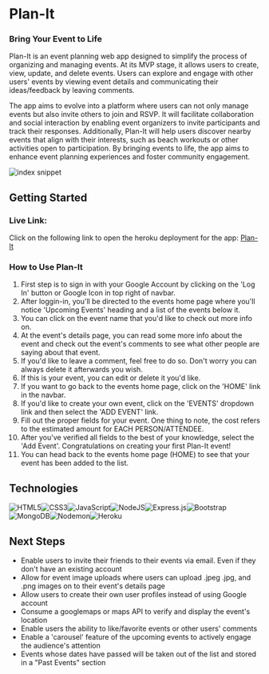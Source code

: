 # Plan-It
### Bring Your Event to Life
Plan-It is an event planning web app designed to simplify the process of organizing and managing events. At its MVP stage, it allows users to create, view, update, and delete events. Users can explore and engage with other users' events by viewing event details and communicating their ideas/feedback by leaving comments. 

The app aims to evolve into a platform where users can not only manage events but also invite others to join and RSVP. It will facilitate collaboration and social interaction by enabling event organizers to invite participants and track their responses. Additionally, Plan-It will help users discover nearby events that align with their interests, such as beach workouts or other activities open to participation. By bringing events to life, the app aims to enhance event planning experiences and foster community engagement.

![index snippet]()

## Getting Started
### Live Link:
Click on the following link to open the heroku deployment for the app:
[Plan-It](https://plan-it-av-0a1ac1929ddc.herokuapp.com/)

### How to Use Plan-It
1. First step is to sign in with your Google Account by clicking on the 'Log In' button or Google Icon in top right of navbar.
2. After loggin-in, you'll be directed to the events home page where you'll notice 'Upcoming Events' heading and a list of the events below it.
3. You can click on the event name that you'd like to check out more info on.
4. At the event's details page, you can read some more info about the event and check out the event's comments to see what other people are saying about that event.
5. If you'd like to leave a comment, feel free to do so. Don't worry you can always delete it afterwards you wish.
6. If this is your event, you can edit or delete it you'd like.
7. If you want to go back to the events home page, click on the 'HOME' link in the navbar.
8. If you'd like to create your own event, click on the 'EVENTS' dropdown link and then select the 'ADD EVENT' link.
9. Fill out the proper fields for your event. One thing to note, the cost refers to the estimated amount for EACH PERSON/ATTENDEE.
10. After you've verified all fields to the best of your knowledge, select the 'Add Event'. Congratulations on creating your first Plan-It event!
11. You can head back to the events home page (HOME) to see that your event has been added to the list.

## Technologies
![HTML5](https://img.shields.io/badge/html5-%23E34F26.svg?style=for-the-badge&logo=html5&logoColor=white)![CSS3](https://img.shields.io/badge/css3-%231572B6.svg?style=for-the-badge&logo=css3&logoColor=white)![JavaScript](https://img.shields.io/badge/javascript-%23323330.svg?style=for-the-badge&logo=javascript&logoColor=%23F7DF1E)![NodeJS](https://img.shields.io/badge/node.js-6DA55F?style=for-the-badge&logo=node.js&logoColor=white)![Express.js](https://img.shields.io/badge/express.js-%23404d59.svg?style=for-the-badge&logo=express&logoColor=%2361DAFB)![Bootstrap](https://img.shields.io/badge/bootstrap-%238511FA.svg?style=for-the-badge&logo=bootstrap&logoColor=white)![MongoDB](https://img.shields.io/badge/MongoDB-%234ea94b.svg?style=for-the-badge&logo=mongodb&logoColor=white)![Nodemon](https://img.shields.io/badge/NODEMON-%23323330.svg?style=for-the-badge&logo=nodemon&logoColor=%BBDEAD)![Heroku](https://img.shields.io/badge/heroku-%23430098.svg?style=for-the-badge&logo=heroku&logoColor=white)

## Next Steps
- Enable users to invite their friends to their events via email. Even if they don't have an existing account
- Allow for event image uploads where users can upload .jpeg .jpg, and .png images on to their event's details page
- Allow users to create their own user profiles instead of using Google account
- Consume a googlemaps or maps API to verify and display the event's location
- Enable users the ability to like/favorite events or other users' comments
- Enable a 'carousel' feature of the upcoming events to actively engage the audience's attention
- Events whose dates have passed will be taken out of the list and stored in a "Past Events" section